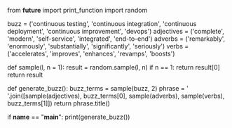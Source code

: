from __future__ import print_function
import random

buzz = ('continuous testing', 'continuous integration',
	'continuous deployment', 'continuous improvement', 'devops')
adjectives = ('complete', 'modern', 'self-service', 'integrated', 'end-to-end')
adverbs = ('remarkably', 'enormously', 'substantially', 'significantly',
	'seriously')
verbs = ('accelerates', 'improves', 'enhances', 'revamps', 'boosts')

def sample(l, n = 1):
	result = random.sample(l, n)
	if n == 1:
    	return result[0]
	return result

def generate_buzz():
	buzz_terms = sample(buzz, 2)
	phrase = ' '.join([sample(adjectives), buzz_terms[0], sample(adverbs),
    	sample(verbs), buzz_terms[1]])
	return phrase.title()

if __name__ == "__main__":
	print(generate_buzz())
